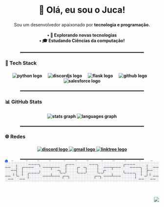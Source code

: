 <h1 align="center">👋 Olá, eu sou o Juca!</h1>

###

<p align="center">Sou um desenvolvedor apaixonado por <b>tecnologia e programação.<b><br><br>• 🤔 <b>Explorando novas tecnologias<b>   <br>• 🎓 <b>Estudando Ciências da computação!<b></p>

###
<hr style="border: 1px solid #444; width: 80%; margin: auto;" />

<h3 align="left">🚀 Tech Stack</h3>

###

<div align="center">
  <img src="https://cdn.jsdelivr.net/gh/devicons/devicon/icons/python/python-original.svg" height="57" alt="python logo"  />
  <img width="12" />
  <img src="https://cdn.jsdelivr.net/gh/devicons/devicon/icons/discordjs/discordjs-original.svg" height="57" alt="discordjs logo"  />
  <img width="12" />
  <img src="https://cdn.jsdelivr.net/gh/devicons/devicon/icons/flask/flask-original.svg" height="57" alt="flask logo"  />
  <img width="12" />
  <img src="https://cdn.jsdelivr.net/gh/devicons/devicon/icons/github/github-original.svg" height="57" alt="github logo"  />
  <img width="12" />
  <img src="https://cdn.jsdelivr.net/gh/devicons/devicon/icons/salesforce/salesforce-original.svg" height="57" alt="salesforce logo"  />
</div>

###
<hr style="border: 1px solid #444; width: 80%; margin: auto;" />

<h3 align="left">📊 GitHub Stats</h3>

###

<div align="center">
  <img src="https://github-readme-stats.vercel.app/api?username=sigducksauer&hide_title=false&hide_rank=false&show_icons=true&include_all_commits=true&count_private=true&disable_animations=false&theme=discord_old_blurple&locale=pt-br&hide_border=false&order=1" height="150" alt="stats graph"  />
  <img src="https://github-readme-stats.vercel.app/api/top-langs?username=sigducksauer&locale=pt-br&hide_title=false&layout=compact&card_width=320&langs_count=6&theme=discord_old_blurple&hide_border=false&order=2" height="200" alt="languages graph"  />
</div>

###
<hr style="border: 1px solid #444; width: 80%; margin: auto;" />

<h3 align="left">🌐 Redes</h3>

###

<div align="center">
  <a href="jucaskr" target="_blank">
    <img src="https://img.shields.io/static/v1?message=Discord&logo=discord&label=&color=6d82cb&logoColor=white&labelColor=&style=flat" height="45" alt="discord logo"  />
  </a>
  <a href="Xr36V40q2Z@proton.me" target="_blank">
    <img src="https://img.shields.io/static/v1?message=Email&logo=gmail&label=&color=6d82cb&logoColor=white&labelColor=&style=flat" height="45" alt="gmail logo"  />
  </a>
  <a href="https://guns.lol/jucaskr" target="_blank">
    <img src="https://img.shields.io/static/v1?message=Links&logo=linktree&label=&color=6d82cb&logoColor=white&labelColor=&style=flat" height="250" alt="linktree logo"  />
  </a>
</div>

###
<hr style="border: 1px solid #444; width: 80%; margin: auto;" />

<picture>
  <source media="(prefers-color-scheme: dark)" srcset="https://raw.githubusercontent.com/sigducksauer/sigducksauer/output/pacman-contribution-graph-dark.svg">
  <source media="(prefers-color-scheme: light)" srcset="https://raw.githubusercontent.com/sigducksauer/sigducksauer/output/pacman-contribution-graph.svg">
  <img alt="pacman contribution graph" src="https://raw.githubusercontent.com/sigducksauer/sigducksauer/output/pacman-contribution-graph.svg">
</picture>

###

<br clear="both">

<img align="right" height="200" src="https://cdn.discordapp.com/attachments/988584025637654568/1408139759926382694/335849552-f03a6539-5f5e-4e29-8cc5-8f2138660440.png?ex=68a8a7d8&is=68a75658&hm=1c555add6bbc6e5278fd9d46366b7d2826c49eb789bf378bba0d21b9166fa559&"  />

###
